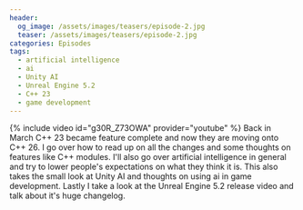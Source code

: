 ```yaml
---
header:
  og_image: /assets/images/teasers/episode-2.jpg
  teaser: /assets/images/teasers/episode-2.jpg
categories: Episodes
tags:
  - artificial intelligence
  - ai
  - Unity AI
  - Unreal Engine 5.2
  - C++ 23
  - game development
---
```


{% include video id="g30R_Z73OWA" provider="youtube" %}
Back in March C++ 23 became feature complete and now they are moving onto C++ 26. I go over how to read up on all the changes and some thoughts on features like C++ modules. I'll also go over artificial intelligence in general and try to lower people's expectations on what they think it is. This also takes the small look at Unity AI and thoughts on using ai in game development. Lastly I take a look at the Unreal Engine 5.2 release video and talk about it's huge changelog.
